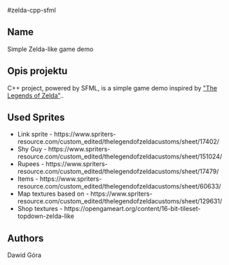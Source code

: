 #zelda-cpp-sfml
## Name
Simple Zelda-like game demo

## Opis projektu
C++ project, powered by SFML, is a simple game demo inspired by <a href="https://en.wikipedia.org/wiki/The_Legend_of_Zelda_(video_game)">"The Legends of Zelda"</a>..

## Used Sprites
<ul>
<li>Link sprite - https://www.spriters-resource.com/custom_edited/thelegendofzeldacustoms/sheet/17402/</li>
<li>Shy Guy - https://www.spriters-resource.com/custom_edited/thelegendofzeldacustoms/sheet/151024/</li>
<li>Rupees - https://www.spriters-resource.com/custom_edited/thelegendofzeldacustoms/sheet/17479/</li>
<li>Items - https://www.spriters-resource.com/custom_edited/thelegendofzeldacustoms/sheet/60633/</li>
<li>Map textures based on - https://www.spriters-resource.com/custom_edited/thelegendofzeldacustoms/sheet/129631/</li>
<li>Shop textures - https://opengameart.org/content/16-bit-tileset-topdown-zelda-like</li>

</ul>

## Authors
Dawid Góra


